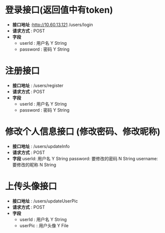 # 登录接口(返回值中有token)
- **接口地址** :http://10.60.13.121 /users/login
- **请求方式** : POST
- **字段**
    - userId :   用户名  Y  String
    - password : 密码    Y  String




# 注册接口
- **接口地址** : /users/register
- **请求方式** : POST
- **字段**
    - userId : 用户名  Y   String
    - password : 密码  Y   String




# 修改个人信息接口 (修改密码、修改昵称)
- **接口地址** : /users/updateInfo
- **请求方式** : POST
- **字段**
    userId:   用户名        Y  String
    password: 要修改的密码  N   String
    username: 要修改的昵称  N   String 




# 上传头像接口 
- **接口地址** : /users/updateUserPic
- **请求方式** : POST
- **字段**
    - userId :  用户名   Y  String
    - userPic : 用户头像 Y  File